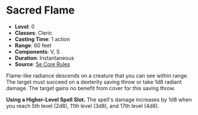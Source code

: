 # Sacred Flame

- **Level**: 0
- **Classes**: Cleric
- **Casting Time**: 1 action
- **Range**: 60 feet
- **Components**: V, S
- **Duration**: Instantaneous
- **Source**: [5e Core Rules](http://dnd.wizards.com/articles/features/systems-reference-document-srd)

Flame-like radiance descends on a creature that you can see within range. The target must succeed on a dexterity saving throw or take 1d8 radiant damage. The target gains no benefit from cover for this saving throw.

**Using a Higher-Level Spell Slot.** The spell's damage increases by 1d8 when you reach 5th level (2d8), 11th level (3d8), and 17th level (4d8).
